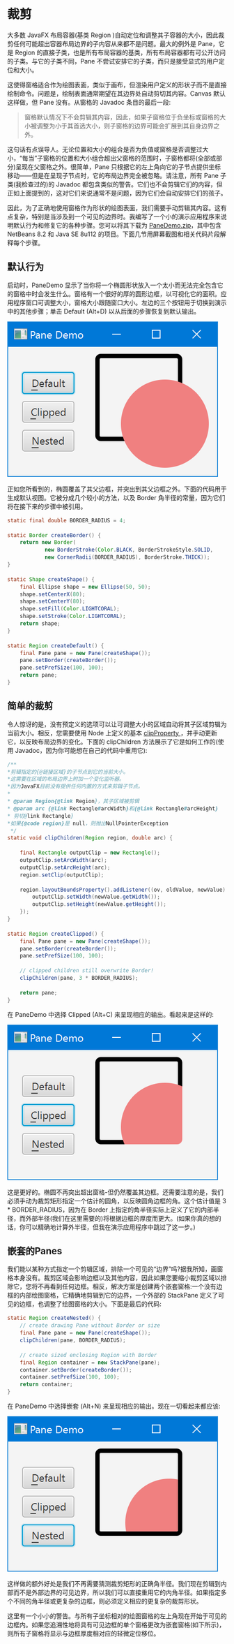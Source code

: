 # 裁剪

大多数 JavaFX 布局容器(基类 Region )自动定位和调整其子容器的大小，因此裁剪任何可能超出容器布局边界的子内容从来都不是问题。最大的例外是 Pane，它是 Region 的直接子类，也是所有布局容器的基类，所有布局容器都有可公开访问的子类。与它的子类不同，Pane 不尝试安排它的子类，而只是接受显式的用户定位和大小。

这使得窗格适合作为绘图表面，类似于画布，但渲染用户定义的形状子而不是直接绘制命令。问题是，绘制表面通常期望在其边界处自动剪切其内容。Canvas  默认这样做，但  Pane 没有。从窗格的 Javadoc  条目的最后一段:

> 窗格默认情况下不会剪辑其内容，因此，如果子窗格位于负坐标或窗格的大小被调整为小于其首选大小，则子窗格的边界可能会扩展到其自身边界之外。

这句话有点误导人。无论位置和大小的组合是否为负值或窗格是否调整过大小，“每当”子窗格的位置和大小组合超出父窗格的范围时，子窗格都将(全部或部分)呈现在父窗格之外。很简单，Pane 只根据它的左上角向它的子节点提供坐标移动——但是在呈现子节点时，它的布局边界完全被忽略。请注意，所有 Pane 子类(我检查过的)的 Javadoc 都包含类似的警告。它们也不会剪辑它们的内容，但正如上面提到的，这对它们来说通常不是问题，因为它们会自动安排它们的孩子。

因此，为了正确地使用窗格作为形状的绘图表面，我们需要手动剪辑其内容。这有点复杂，特别是当涉及到一个可见的边界时。我编写了一个小的演示应用程序来说明默认行为和修复它的各种步骤。您可以将其下载为  [PaneDemo.zip](http://kynosarges.org/misc/PaneDemo.zip)，其中包含 NetBeans 8.2 和 Java SE 8u112 的项目。下面几节用屏幕截图和相关代码片段解释每个步骤。

## 默认行为

启动时，PaneDemo 显示了当你将一个椭圆形状放入一个太小而无法完全包含它的窗格中时会发生什么。窗格有一个很好的厚的圆形边框，以可视化它的面积。应用程序窗口可调整大小，窗格大小跟随窗口大小。左边的三个按钮用于切换到演示中的其他步骤；单击 Default (Alt+D) 以从后面的步骤恢复到默认输出。

![clipping_extends](../../images/Layout/clipping_extends.png)

正如您所看到的，椭圆覆盖了其父边框，并突出到其父边框之外。下面的代码用于生成默认视图。它被分成几个较小的方法，以及 Border 角半径的常量，因为它们将在接下来的步骤中被引用。

```java
static final double BORDER_RADIUS = 4;

static Border createBorder() {
    return new Border(
            new BorderStroke(Color.BLACK, BorderStrokeStyle.SOLID,
            new CornerRadii(BORDER_RADIUS), BorderStroke.THICK));
}

static Shape createShape() {
    final Ellipse shape = new Ellipse(50, 50);
    shape.setCenterX(80);
    shape.setCenterY(80);
    shape.setFill(Color.LIGHTCORAL);
    shape.setStroke(Color.LIGHTCORAL);
    return shape;
}

static Region createDefault() {
    final Pane pane = new Pane(createShape());
    pane.setBorder(createBorder());
    pane.setPrefSize(100, 100);
    return pane;
}
```

## 简单的裁剪

令人惊讶的是，没有预定义的选项可以让可调整大小的区域自动将其子区域剪辑为当前大小。相反，您需要使用 Node 上定义的基本 [clipProperty ](https://docs.oracle.com/javase/8/javafx/api/javafx/scene/Node.html#clipProperty)，并手动更新它，以反映布局边界的变化。下面的 clipChildren 方法展示了它是如何工作的(使用 Javadoc，因为你可能想在自己的代码中重用它):

```java
/**
*剪辑指定的{@链接区域}的子节点到它的当前大小。
*这需要在区域的布局边界上附加一个变化监听器。
*因为JavaFX目前没有提供任何内置的方式来剪辑子节点。
*
* @param Region{@link Region}，其子区域被剪辑
* @param arc {@link Rectangle#arcWidth}和{@link Rectangle#arcHeight}
* 剪切@link Rectangle}
*如果{@code region}是 null，则抛出NullPointerException
 */
static void clipChildren(Region region, double arc) {

    final Rectangle outputClip = new Rectangle();
    outputClip.setArcWidth(arc);
    outputClip.setArcHeight(arc);
    region.setClip(outputClip);

    region.layoutBoundsProperty().addListener((ov, oldValue, newValue) -> {
        outputClip.setWidth(newValue.getWidth());
        outputClip.setHeight(newValue.getHeight());
    });
}

static Region createClipped() {
    final Pane pane = new Pane(createShape());
    pane.setBorder(createBorder());
    pane.setPrefSize(100, 100);

    // clipped children still overwrite Border!
    clipChildren(pane, 3 * BORDER_RADIUS);

    return pane;
}
```

在 PaneDemo 中选择 Clipped (Alt+C) 来呈现相应的输出。看起来是这样的:

![clipping_clipped](../../images/Layout/clipping_clipped.png)

这是更好的。椭圆不再突出超出窗格-但仍然覆盖其边框。还需要注意的是，我们必须手动为裁剪矩形指定一个估计的圆角，以反映圆角边框的角。这个估计值是 3 * BORDER_RADIUS，因为在 Border 上指定的角半径实际上定义了它的内部半径，而外部半径(我们在这里需要的)将根据边框的厚度而更大。(如果你真的想的话，你可以精确地计算外半径，但我在演示应用程序中跳过了这一步。)

## 嵌套的Panes

我们能以某种方式指定一个剪辑区域，排除一个可见的“边界”吗?据我所知，画窗格本身没有。裁剪区域会影响边框以及其他内容，因此如果您要缩小裁剪区域以排除它，您将不再看到任何边框。相反，解决方案是创建两个嵌套窗格:一个没有边框的内部绘图窗格，它精确地剪辑到它的边界，一个外部的 StackPane 定义了可见的边框，也调整了绘图窗格的大小。下面是最后的代码:

```java
static Region createNested() {
    // create drawing Pane without Border or size
    final Pane pane = new Pane(createShape());
    clipChildren(pane, BORDER_RADIUS);

    // create sized enclosing Region with Border
    final Region container = new StackPane(pane);
    container.setBorder(createBorder());
    container.setPrefSize(100, 100);
    return container;
}
```

在 PaneDemo 中选择嵌套 (Alt+N) 来呈现相应的输出。现在一切看起来都应该:

![clipping_nested](../../images/Layout/clipping_nested.png)

这样做的额外好处是我们不再需要猜测裁剪矩形的正确角半径。我们现在剪辑到内部而不是外部边界的可见边界，所以我们可以直接重用它的内角半径。如果指定多个不同的角半径或更复杂的边框，则必须定义相应的更复杂的裁剪形状。

这里有一个小小的警告。与所有子坐标相对的绘图窗格的左上角现在开始于可见的边框内。如果您追溯性地将具有可见边框的单个窗格更改为嵌套窗格(如下所示)，则所有子窗格将显示与边框厚度相对应的轻微定位移位。